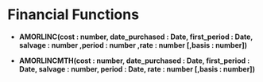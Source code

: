 
# Financial Functions

 * **AMORLINC(cost : number, date_purchased : Date, first_period : Date, salvage : number ,period : number ,rate : number [,basis : number])**

 * **AMORLINCMTH(cost : number, date_purchased : Date, first_period : Date, salvage : number, period : Date, rate : number [,basis : number])**
